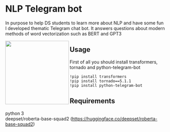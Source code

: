 # NLP Telegram bot

In purpose to help DS students to learn more about NLP and have some fun I developed thematic Telegram chat bot. It answers questions about modern methods of word vectorization such as BERT and GPT3


<img src="https://user-images.githubusercontent.com/92801594/144756846-270130a6-f82a-4edb-b301-3b0f55a063d2.jpg" img align="left" width="200">

## Usage
First of all you should install transformers, tornado and python-telegram-bot

```
!pip install transformers
!pip install tornado==5.1.1
!pip install python-telegram-bot
```

## Requirements
python 3<br />
deepset/roberta-base-squad2 (https://huggingface.co/deepset/roberta-base-squad2)
